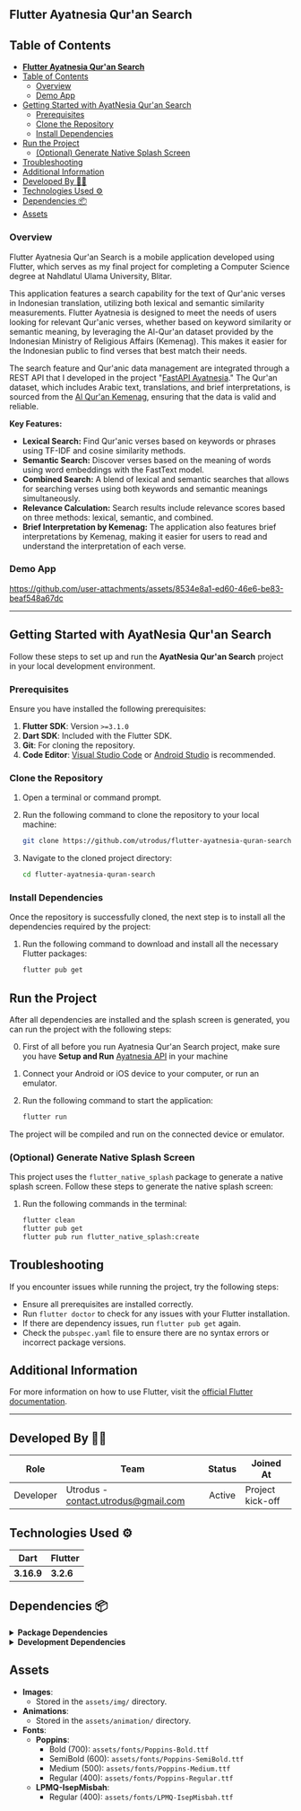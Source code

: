 
## **Flutter Ayatnesia Qur'an Search**

## Table of Contents
- [**Flutter Ayatnesia Qur'an Search**](#flutter-ayatnesia-quran-search)
- [Table of Contents](#table-of-contents)
  - [Overview](#overview)
  - [Demo App](#demo-app)
- [Getting Started with AyatNesia Qur'an Search](#getting-started-with-ayatnesia-quran-search)
  - [Prerequisites](#prerequisites)
  - [Clone the Repository](#clone-the-repository)
  - [Install Dependencies](#install-dependencies)
- [Run the Project](#run-the-project)
  - [(Optional) Generate Native Splash Screen](#optional-generate-native-splash-screen)
- [Troubleshooting](#troubleshooting)
- [Additional Information](#additional-information)
- [Developed By 👨‍💻](#developed-by-)
- [Technologies Used ⚙](#technologies-used-)
- [Dependencies 📦](#dependencies-)
- [Assets](#assets)


### Overview
Flutter Ayatnesia Qur'an Search is a mobile application developed using Flutter, which serves as my final project for completing a Computer Science degree at Nahdlatul Ulama University, Blitar.

This application features a search capability for the text of Qur'anic verses in Indonesian translation, utilizing both lexical and semantic similarity measurements. Flutter Ayatnesia is designed to meet the needs of users looking for relevant Qur'anic verses, whether based on keyword similarity or semantic meaning, by leveraging the Al-Qur'an dataset provided by the Indonesian Ministry of Religious Affairs (Kemenag). This makes it easier for the Indonesian public to find verses that best match their needs.

The search feature and Qur'anic data management are integrated through a REST API that I developed in the project "[FastAPI Ayatnesia](https://github.com/utrodus/fastapi-ayatnesia)." The Qur'an dataset, which includes Arabic text, translations, and brief interpretations, is sourced from the [Al Qur'an Kemenag](https://quran.kemenag.go.id/), ensuring that the data is valid and reliable.

**Key Features:**
- **Lexical Search:** Find Qur'anic verses based on keywords or phrases using TF-IDF and cosine similarity methods.
- **Semantic Search:** Discover verses based on the meaning of words using word embeddings with the FastText model.
- **Combined Search:** A blend of lexical and semantic searches that allows for searching verses using both keywords and semantic meanings simultaneously.
- **Relevance Calculation:** Search results include relevance scores based on three methods: lexical, semantic, and combined.
- **Brief Interpretation by Kemenag:** The application also features brief interpretations by Kemenag, making it easier for users to read and understand the interpretation of each verse.

### Demo App

https://github.com/user-attachments/assets/8534e8a1-ed60-46e6-be83-beaf548a67dc

---

## Getting Started with AyatNesia Qur'an Search

Follow these steps to set up and run the **AyatNesia Qur'an Search** project in your local development environment.

### Prerequisites

Ensure you have installed the following prerequisites:

1. **Flutter SDK**: Version `>=3.1.0`
2. **Dart SDK**: Included with the Flutter SDK.
3. **Git**: For cloning the repository.
4. **Code Editor**: [Visual Studio Code](https://code.visualstudio.com/) or [Android Studio](https://developer.android.com/studio) is recommended.

### Clone the Repository

1. Open a terminal or command prompt.
2. Run the following command to clone the repository to your local machine:

    ```bash
    git clone https://github.com/utrodus/flutter-ayatnesia-quran-search
    ```

3. Navigate to the cloned project directory:

    ```bash
    cd flutter-ayatnesia-quran-search
    ```

### Install Dependencies

Once the repository is successfully cloned, the next step is to install all the dependencies required by the project:

1. Run the following command to download and install all the necessary Flutter packages:

    ```bash
    flutter pub get
    ```

## Run the Project

After all dependencies are installed and the splash screen is generated, you can run the project with the following steps:

0. First of all before you run Ayatnesia Qur'an Search project, make sure you have **Setup and Run** [Ayatnesia API](https://github.com/utrodus/fastapi-ayatnesia) in your machine
1. Connect your Android or iOS device to your computer, or run an emulator.
2. Run the following command to start the application:

    ```bash
    flutter run
    ```

The project will be compiled and run on the connected device or emulator.

### (Optional) Generate Native Splash Screen

This project uses the `flutter_native_splash` package to generate a native splash screen. Follow these steps to generate the native splash screen:

1. Run the following commands in the terminal:

    ```bash
    flutter clean
    flutter pub get
    flutter pub run flutter_native_splash:create
    ```

## Troubleshooting

If you encounter issues while running the project, try the following steps:

- Ensure all prerequisites are installed correctly.
- Run `flutter doctor` to check for any issues with your Flutter installation.
- If there are dependency issues, run `flutter pub get` again.
- Check the `pubspec.yaml` file to ensure there are no syntax errors or incorrect package versions.

## Additional Information
For more information on how to use Flutter, visit the [official Flutter documentation](https://flutter.dev/docs).

--- 

## Developed By 👨‍💻

| Role      | Team                                | Status | Joined At        |
| --------- | ----------------------------------- | :----: | ---------------- |
| Developer | Utrodus - <contact.utrodus@gmail.com> | Active | Project kick-off |

## Technologies Used ⚙

| Dart       | Flutter   |
| ---------- | --------- |
| **3.16.9** | **3.2.6** |

## Dependencies 📦

<details>
<summary><strong>Package Dependencies</strong></summary>

| Package                    | Version       | Description                                                                                                       |
|----------------------------|---------------|-------------------------------------------------------------------------------------------------------------------|
| animate_do                 | ^3.0.2        | A package used to add attractive animations to widgets.                                                           |
| cupertino_icons            | ^1.0.2        | iOS style icons for use in the application.                                                                       |
| dartz                      | ^0.10.1       | A library providing functional data structures like `Either`, `Option`, and more.                                 |
| dio                        | ^5.2.1+1      | An HTTP client supporting interceptors, cancellation, and other advanced features for API communication.          |
| flutter                    | sdk: flutter  | A framework for building natively compiled applications for mobile, web, and desktop from a single codebase.      |
| flutter_staggered_animations| ^1.1.1       | A library for adding staggered animations to lists of widgets.                                                    |
| flutter_screenutil         | ^5.8.4        | A package for handling screen responsiveness in Flutter.                                                          |
| get                        | ^4.6.6        | A simple yet powerful state management library for Flutter applications.                                          |
| ionicons                   | ^0.2.2        | A package providing a variety of Ionicons style icons.                                                            |
| logger                     | ^2.4.0        | A library for logging within Flutter applications.                                                                |
| lottie                     | ^3.1.2        | A package for displaying Lottie animations, compiled from After Effects.                                          |
| get_storage                | 2.1.1         | A simple and fast data storage package for Flutter.                                                               |

</details>

<details>
<summary><strong>Development Dependencies</strong></summary>

| Dev Dependency            | Version       | Description                                                                                                       |
|---------------------------|---------------|-------------------------------------------------------------------------------------------------------------------|
| flutter_lints             | ^4.0.0        | Linting rules for Flutter projects.                                                                               |
| flutter_native_splash     | ^2.2.17       | Generates native splash screens for Flutter applications.                                                         |
| flutter_test              | sdk: flutter  | A package for writing unit tests and widget tests in Flutter.                                                     |

</details>

## Assets

- **Images**: 
  - Stored in the `assets/img/` directory.
- **Animations**:
  - Stored in the `assets/animation/` directory.
- **Fonts**:
  - **Poppins**:
    - Bold (700): `assets/fonts/Poppins-Bold.ttf`
    - SemiBold (600): `assets/fonts/Poppins-SemiBold.ttf`
    - Medium (500): `assets/fonts/Poppins-Medium.ttf`
    - Regular (400): `assets/fonts/Poppins-Regular.ttf`
  - **LPMQ-IsepMisbah**:
    - Regular (400): `assets/fonts/LPMQ-IsepMisbah.ttf`


